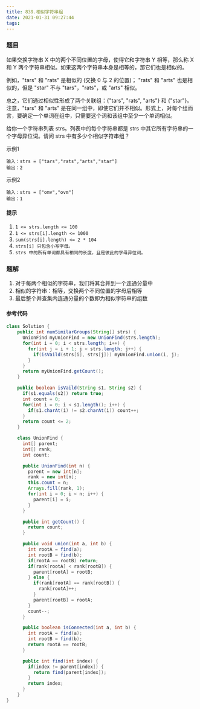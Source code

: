 ```yaml
---
title: 839.相似字符串组
date: 2021-01-31 09:27:44
tags:
---
```



### 题目
如果交换字符串 X 中的两个不同位置的字母，使得它和字符串 Y 相等，那么称 X 和 Y 两个字符串相似。如果这两个字符串本身是相等的，那它们也是相似的。

例如，"tars" 和 "rats" 是相似的 (交换 0 与 2 的位置)； "rats" 和 "arts" 也是相似的，但是 "star" 不与 "tars"，"rats"，或 "arts" 相似。

总之，它们通过相似性形成了两个关联组：{"tars", "rats", "arts"} 和 {"star"}。注意，"tars" 和 "arts" 是在同一组中，即使它们并不相似。形式上，对每个组而言，要确定一个单词在组中，只需要这个词和该组中至少一个单词相似。

给你一个字符串列表 strs。列表中的每个字符串都是 strs 中其它所有字符串的一个字母异位词。请问 strs 中有多少个相似字符串组？
<!--more-->

示例1
```
输入：strs = ["tars","rats","arts","star"]
输出：2
```

示例2
```
输入：strs = ["omv","ovm"]
输出：1
```

#### 提示
1. `1 <= strs.length <= 100`
2. `1 <= strs[i].length <= 1000`
3. `sum(strs[i].length) <= 2 * 104`
4. `strs[i] 只包含小写字母。`
5. `strs 中的所有单词都具有相同的长度，且是彼此的字母异位词。`

### 题解
1. 对于每两个相似的字符串，我们将其合并到一个连通分量中
2. 相似的字符串：相等，交换两个不同位置的字母后相等
3. 最后整个并查集内连通分量的个数即为相似字符串的组数

#### 参考代码

```java
class Solution {
    public int numSimilarGroups(String[] strs) {
      UnionFind myUnionFind = new UnionFind(strs.length);
      for(int i = 0; i < strs.length; i++) {
        for(int j = i + 1; j < strs.length; j++) {
          if(isVaild(strs[i], strs[j])) myUnionFind.union(i, j);
        }
      }
      return myUnionFind.getCount();
    }

    public boolean isVaild(String s1, String s2) {
      if(s1.equals(s2)) return true;
      int count = 0;
      for(int i = 0; i < s1.length(); i++) {
        if(s1.charAt(i) != s2.charAt(i)) count++;
      }
      return count <= 2;
    }

    class UnionFind {
      int[] parent;
      int[] rank;
      int count;

      public UnionFind(int n) {
        parent = new int[n];
        rank = new int[n];
        this.count = n;
        Arrays.fill(rank, 1);
        for(int i = 0; i < n; i++) {
          parent[i] = i;
        }
      }

      public int getCount() {
        return count;
      }

      public void union(int a, int b) {
        int rootA = find(a);
        int rootB = find(b);
        if(rootA == rootB) return;
        if(rank[rootA] < rank[rootB]) {
          parent[rootA] = rootB;
        } else {
          if(rank[rootA] == rank[rootB]) {
            rank[rootA]++;
          }
          parent[rootB] = rootA;
        }
        count--;
      }

      public boolean isConnected(int a, int b) {
        int rootA = find(a);
        int rootB = find(b);
        return rootA == rootB;
      }

      public int find(int index) {
        if(index != parent[index]) {
          return find(parent[index]);
        }
        return index;
      }
    }
}
```